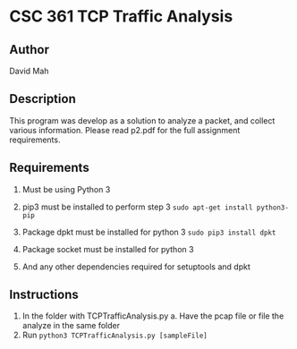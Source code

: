 CSC 361 TCP Traffic Analysis
=============================

## Author
David Mah

## Description
This program was develop as a solution to analyze a packet, and collect various information. Please read p2.pdf for the full assignment requirements.

## Requirements
1. Must be using Python 3
2. pip3 must be installed to perform step 3
    `sudo apt-get install python3-pip`
    
3. Package dpkt must be installed for python 3
    `sudo pip3 install dpkt`

4. Package socket must be installed for python 3
4. And any other dependencies required for setuptools and dpkt

## Instructions
1. In the folder with TCPTrafficAnalysis.py
    a. Have the pcap file or file the analyze in the same folder
2. Run
    `python3 TCPTrafficAnalysis.py [sampleFile]`
